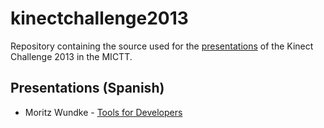 # kinectchallenge2013

Repository containing the source used for the [presentations](http://tragnarion.github.com/kinectchallenge2013) of the Kinect Challenge 2013 in the MICTT.

## Presentations (Spanish)
 - Moritz Wundke - [Tools for Developers](http://tragnarion.github.com/kinectchallenge2013/ToolsForDevs/)
